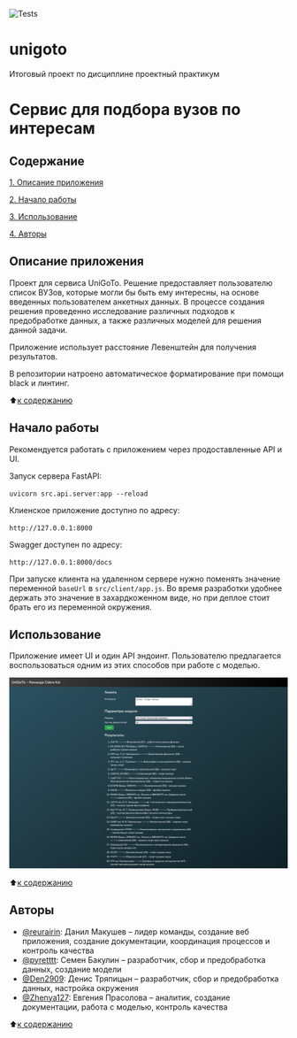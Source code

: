 ![Tests](https://github.com/pyretttt/unigoto/actions/workflows/python-app.yml/badge.svg)

# unigoto
Итоговый проект по дисциплине проектный практикум

# Сервис для подбора вузов по интересам

## Содержание

[1. Описание приложения](https://github.com/pyretttt/unigoto/blob/main/README.md#Описание-приложения)

[2. Начало работы](https://github.com/pyretttt/unigoto/blob/main/README.md#Начало-работы)

[3. Использование](https://github.com/pyretttt/unigoto/blob/main/README.md#Использование) 

[4. Авторы](https://github.com/pyretttt/unigoto/blob/main/README.md#Авторы)

## Описание приложения
   Проект для сервиса UniGoTo. Решение предоставляет пользователю список ВУЗов, которые могли бы быть ему интересны, на основе введенных пользователем анкетных данных. В процессе создания решения проведенно исследование различных подходов к предобработке данных, а также различных моделей для решения данной задачи.

   Приложение использует расстояние Левенштейн для получения результатов.

   В репозитории натроено автоматическое форматирование при помощи black и линтинг.
   
   :arrow_up:[к содержанию](https://github.com/pyretttt/unigoto/blob/main/README.md#Содержание)
   
## Начало работы

Рекомендуется работать с приложением через продоставленные API и UI.

Запуск сервера FastAPI:

`uvicorn src.api.server:app --reload`

Клиенское приложение доступно по адресу: 

`http://127.0.0.1:8000`

Swagger доступен по адресу: 

`http://127.0.0.1:8000/docs`

При запуске клиента на удаленном сервере нужно поменять значение переменной `baseUrl` в `src/client/app.js`. Во время разработки удобнее держать это значение в захардкоженном виде, но при деплое стоит брать его из переменной окружения.

## Использование
Приложение имеет UI и один API эндоинт. Пользователю предлагается воспользоваться одним из этих способов при работе с моделью.

![Иллюстрация к проекту](https://github.com/pyretttt/unigoto/blob/main/screenshots/example.png)

:arrow_up:[к содержанию](https://github.com/pyretttt/unigoto/blob/main/README.md#Содержание)

## Авторы
* [@reurairin](https://github.com/reurairin): Данил Макушев – лидер команды, создание веб приложения, создание документации, координация процессов и контроль качества
* [@pyretttt](https://github.com/pyretttt): Семен Бакулин – разработчик, сбор и предобработка данных, создание модели
* [@Den2909](https://github.com/Den2909): Денис Тряпицын – разработчик, сбор и предобработка данных, настройка окружения
* [@Zhenya127](https://github.com/Zhenya127): Евгения Прасолова – аналитик, создание документации, работа с моделью, контроль качества


:arrow_up:[к содержанию](https://github.com/pyretttt/unigoto/blob/main/README.md#Содержание)